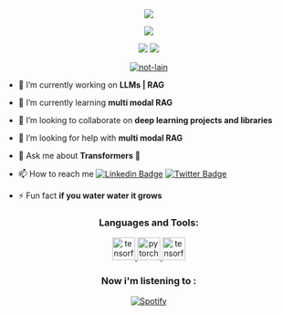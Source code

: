 
<p align="center" >
<img src="https://readme-typing-svg.herokuapp.com/?lines=Hello,+World+!&center=true&size=30">
  </p>
<p align="center">
   <img src="https://readme-typing-svg.herokuapp.com/?lines=Rebooting+System...&center=true&size=30"> 

 </p>


<div align="center">

![](https://img.shields.io/github/followers/not-lain?color=green&logo=github)
![](https://komarev.com/ghpvc/?username=not-lain)


<p align="center"> <a href="https://github.com/ryo-ma/github-profile-trophy"><img src="https://github-profile-trophy.vercel.app/?username=not-lain&theme=onedark&row=2&column=3" alt="not-lain" /></a> </p>
</div>

- 🔭 I’m currently working on **LLMs | RAG**

- 🌱 I’m currently learning **multi modal RAG**

- 👯 I’m looking to collaborate on **deep learning projects and libraries**

- 🤝 I’m looking for help with **multi modal RAG**

- 💬 Ask me about **Transformers 🤖**

- 📫 How to reach me  [![Linkedin Badge](https://img.shields.io/badge/-hafedh-hichri?style=flat&logo=Linkedin&logoColor=white&link=https://www.linkedin.com/in/hafedh-hihcri/)](https://www.linkedin.com/in/hafedh-hihcri/) [![Twitter Badge](https://img.shields.io/badge/-@not_so_lain-1ca0f1?style=flat&labelColor=1ca0f1&logo=twitter&logoColor=white&link=https://twitter.com/not_so_lain)](https://twitter.com/not_so_lain)

- ⚡ Fun fact **if you water water it grows**



<h3 align="center">Languages and Tools:</h3>
<p align="center"> <a href="https://www.tensorflow.org" target="_blank" rel="noreferrer"> <img src="https://www.vectorlogo.zone/logos/tensorflow/tensorflow-icon.svg" alt="tensorflow" width="40" height="40"/> </a> <a href="https://pytorch.org/" target="_blank" rel="noreferrer"> <img src="https://www.vectorlogo.zone/logos/pytorch/pytorch-icon.svg" alt="pytorch" width="40" height="40"/> </a> <a href="https://huggingface.co/" target="_blank" rel="noreferrer"> <img src="https://huggingface.co/datasets/huggingface/brand-assets/resolve/main/hf-logo.png" alt="tensorflow" width="40" height="40"/> </a> </p>




<div style="display: block;" align="center">


<!--
<img  src="https://github-readme-stats.vercel.app/api/top-langs?username=not-lain&show_icons=true&locale=en&layout=compact&theme=react&border_color=61dafb&hide_border=true" alt="not-lain" />

<br/>

[![lain's GitHub stats](https://github-readme-stats.vercel.app/api?username=not-lain&show_icons=true&theme=react)](https://github.com/not-lain)


<br/>

<img class="center" src="https://github-readme-streak-stats.herokuapp.com/?user=not-lain&theme=react&border=61dafb&hide_border=true" alt="not-lain" />

<br/>


[![lain's activity graph](https://github-readme-activity-graph.vercel.app/graph?username=not-lain&theme=github-compact&hide_border=true)](https://github.com/not-lain)

<br/>
-->

### Now i'm listening to : 

[![Spotify](https://hafedh-spotify.vercel.app/api/spotify)](https://open.spotify.com/user/2jufg0agb6jrkwysutu217ttd)
</div>
